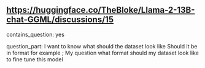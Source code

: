 ## https://huggingface.co/TheBloke/Llama-2-13B-chat-GGML/discussions/15

contains_question: yes

question_part: I want to know what should the dataset look like Should it be in format for example ; My question what format should my dataset look like to fine tune this model